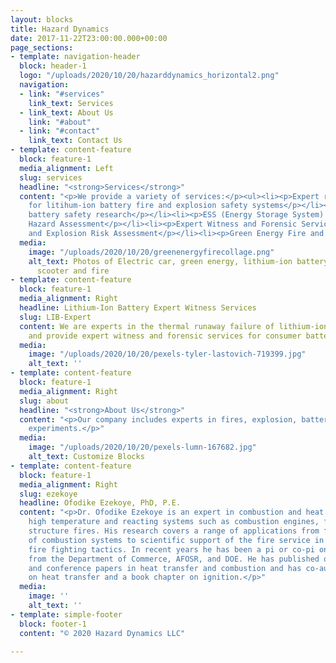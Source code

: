 ```yaml
---
layout: blocks
title: Hazard Dynamics
date: 2017-11-22T23:00:00.000+00:00
page_sections:
- template: navigation-header
  block: header-1
  logo: "/uploads/2020/10/20/hazarddynamics_horizontal2.png"
  navigation:
  - link: "#services"
    link_text: Services
  - link_text: About Us
    link: "#about"
  - link: "#contact"
    link_text: Contact Us
- template: content-feature
  block: feature-1
  media_alignment: Left
  slug: services
  headline: "<strong>Services</strong>"
  content: "<p>We provide a variety of services:</p><ul><li><p>Expert review and design
    for litihum-ion battery fire and explosion safety systems</p></li><li><p>Lithium-ion
    battery safety research</p></li><li><p>ESS (Energy Storage System) Fire and Explosion
    Hazard Assessment</p></li><li><p>Expert Witness and Forensic Services</p></li><li><p>Fire
    and Explosion Risk Assessment</p></li><li><p>Green Energy Fire and Explosion Safety</p></li></ul>"
  media:
    image: "/uploads/2020/10/20/greenenergyfirecollage.png"
    alt_text: Photos of Electric car, green energy, lithium-ion battery, battery powered
      scooter and fire
- template: content-feature
  block: feature-1
  media_alignment: Right
  headline: Lithium-Ion Battery Expert Witness Services
  slug: LIB-Expert
  content: We are experts in the thermal runaway failure of lithium-ion batteries
    and provide expert witness and forensic services for consumer battery failures.
  media:
    image: "/uploads/2020/10/20/pexels-tyler-lastovich-719399.jpg"
    alt_text: ''
- template: content-feature
  block: feature-1
  media_alignment: Right
  slug: about
  headline: "<strong>About Us</strong>"
  content: "<p>Our company includes experts in fires, explosion, battery systems and
    experiments.</p>"
  media:
    image: "/uploads/2020/10/20/pexels-lumn-167682.jpg"
    alt_text: Customize Blocks
- template: content-feature
  block: feature-1
  media_alignment: Right
  slug: ezekoye
  headline: Ofodike Ezekoye, PhD, P.E.
  content: "<p>Dr. Ofodike Ezekoye is an expert in combustion and heat transfer in
    high temperature and reacting systems such as combustion engines, furnaces, and
    structure fires. His research covers a range of applications from fundamentals
    of combustion systems to scientific support of the fire service in developing
    fire fighting tactics. In recent years he has been a pi or co-pi on funded research
    from the Department of Commerce, AFOSR, and DOE. He has published over 200 journal
    and conference papers in heat transfer and combustion and has co-authored books
    on heat transfer and a book chapter on ignition.</p>"
  media:
    image: ''
    alt_text: ''
- template: simple-footer
  block: footer-1
  content: "© 2020 Hazard Dynamics LLC"

---
```

